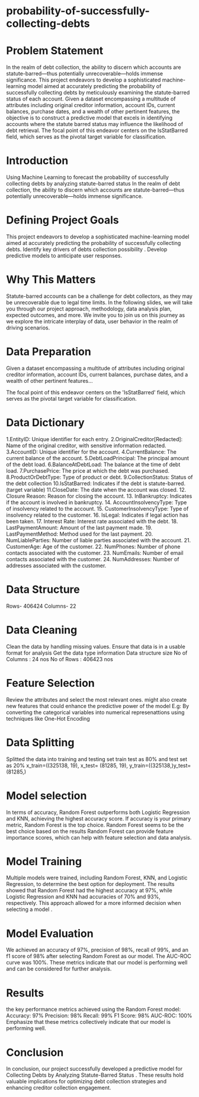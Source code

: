 # probability-of-successfully-collecting-debts

# Problem Statement
In the realm of debt collection, the ability to discern which accounts are statute-barred—thus potentially unrecoverable—holds immense significance. This project endeavors to develop a sophisticated machine-learning model aimed at accurately predicting the probability of successfully collecting debts by meticulously examining the statute-barred status of each account.
Given a dataset encompassing a multitude of attributes including original creditor information, account IDs, current balances, purchase dates, and a wealth of other pertinent features, the objective is to construct a predictive model that excels in identifying accounts where the statute barred status may influence the likelihood of debt retrieval.
The focal point of this endeavor centers on the IsStatBarred field, which serves as the pivotal target variable for classification. 



 # Introduction
 Using Machine Learning to forecast the probability of successfully collecting debts by analyzing statute-barred status
 In the realm of debt collection, the ability to discern which accounts are statute-barred—thus potentially unrecoverable—holds immense significance.
 
 # Defining Project Goals
 This project endeavors to develop a sophisticated machine-learning model aimed at accurately predicting the probability of successfully collecting debts.
 Identify key drivers of  debts collection possibility .
 Develop predictive models to anticipate user responses.
 
 # Why This Matters
 Statute-barred accounts can be a challenge for debt collectors, as they may be unrecoverable due to legal time limits.
In the following slides, we will take you through our project approach, methodology, data analysis plan, expected outcomes, and more.
We invite you to join us on this journey as we explore the intricate interplay of data, user behavior in the realm of driving scenarios.

# Data Preparation
Given a dataset encompassing a multitude of attributes including original creditor information, account IDs, current balances, purchase dates, and a wealth of other pertinent features...

The focal point of this endeavor centers on the 'IsStatBarred' field, which serves as the pivotal target variable for classification.

# Data Dictionary
1.EntityID: Unique identifier for each entry.
2.OriginalCreditor[Redacted]: Name of the original creditor, with sensitive information redacted.
3.AccountID: Unique identifier for the account.
4.CurrentBalance: The current balance of the account.
5.DebtLoadPrincipal: The principal amount of the debt load.
6.BalanceAtDebtLoad: The balance at the time of debt load.
7.PurchasePrice: The price at which the debt was purchased.
8.ProductOrDebtType: Type of product or debt.
9.CollectionStatus: Status of the debt collection
10.IsStatBarred: Indicates if the debt is statute-barred. (target variable)
11.CloseDate: The date when the account was closed.
12. Closure Reason: Reason for closing the account.
13. InBankruptcy: Indicates if the account is involved in bankruptcy.
14. AccountInsolvencyType: Type of insolvency related to the account.
15. CustomerInsolvencyType: Type of insolvency related to the customer.
16. IsLegal: Indicates if legal action has been taken.
17. Interest Rate: Interest rate associated with the debt.
18. LastPaymentAmount: Amount of the last payment made.
19. LastPaymentMethod: Method used for the last payment.
20. NumLiableParties: Number of liable parties associated with the account.
21. CustomerAge: Age of the customer.
22. NumPhones: Number of phone contacts associated with the customer.
23. NumEmails: Number of email contacts associated with the customer.
24. NumAddresses: Number of addresses associated with the customer.

# Data Structure
Rows- 406424
Columns- 22

# Data Cleaning
Clean the data by handling missing values.
Ensure that data is in a usable format for analysis
Get the data type information
Data structure size
No of Columns : 24 nos No of Rows : 406423 nos

# Feature Selection
Review the attributes and select the most relevant ones.
might also create new features that could enhance the predictive power of the model
E.g: By converting the categorical variables into numerical
represenattions using techniques like One-Hot Encoding

# Data Splitting
Splitted the data into training and testing set
train test as 80% and test set as 20%
x_train=((325138, 19),
x_test= (81285, 19), y_train=((325138,)y_test=(81285,)

# Model selection
In terms of accuracy, Random Forest outperforms both Logistic Regression and KNN, achieving the highest accuracy score. If accuracy is your primary metric, Random Forest is the top choice.
Random Forest seems to be the best choice based on the results 
Random Forest can provide feature importance scores, which can help with feature selection and data analysis.

# Model Training
Multiple models were trained, including Random Forest, KNN, and Logistic Regression, to determine the best option for deployment. The results showed that Random Forest had the highest accuracy at 97%, while Logistic Regression and KNN had accuracies of 70% and 93%, respectively. This approach allowed for a more informed decision when selecting a model .

# Model Evaluation
We achieved an accuracy of 97%, precision of 98%, recall of 99%, and an f1 score of 98% after selecting Random Forest as our model. The AUC-ROC curve was 100%. These metrics indicate that our model is performing well and can be considered for further analysis.

# Results
the key performance metrics achieved using the Random Forest model:
Accuracy: 97%
Precision: 98%
Recall: 99%
F1 Score: 98%
AUC-ROC: 100%
Emphasize that these metrics collectively indicate that our model is performing well.

# Conclusion
In conclusion, our project successfully developed a predictive model for Collecting Debts by Analyzing Statute-Barred Status . These results hold valuable implications for optimizing debt collection strategies and enhancing creditor collection engagement.







